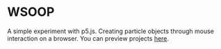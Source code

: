 # WSOOP
A simple experiment with p5.js. Creating particle objects through mouse interaction on a browser. You can preview projects [here](http://wsoop.parkjoohyun.com/).
